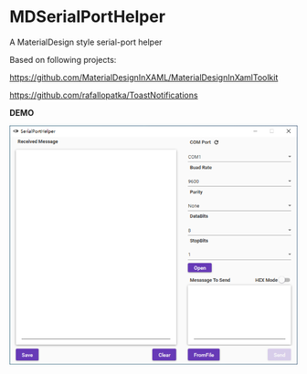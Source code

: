 # MDSerialPortHelper
A MaterialDesign style serial-port helper

Based on following projects:

https://github.com/MaterialDesignInXAML/MaterialDesignInXamlToolkit

https://github.com/rafallopatka/ToastNotifications

**DEMO**

![avatar](Pic/demo.png)